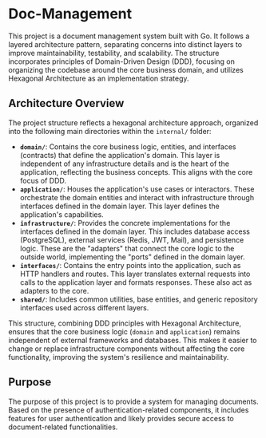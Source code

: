 # Doc-Management

This project is a document management system built with Go. It follows a layered architecture pattern, separating concerns into distinct layers to improve maintainability, testability, and scalability. The structure incorporates principles of Domain-Driven Design (DDD), focusing on organizing the codebase around the core business domain, and utilizes Hexagonal Architecture as an implementation strategy.

## Architecture Overview

The project structure reflects a hexagonal architecture approach, organized into the following main directories within the `internal/` folder:

- **`domain/`**: Contains the core business logic, entities, and interfaces (contracts) that define the application's domain. This layer is independent of any infrastructure details and is the heart of the application, reflecting the business concepts. This aligns with the core focus of DDD.
- **`application/`**: Houses the application's use cases or interactors. These orchestrate the domain entities and interact with infrastructure through interfaces defined in the domain layer. This layer defines the application's capabilities.
- **`infrastructure/`**: Provides the concrete implementations for the interfaces defined in the domain layer. This includes database access (PostgreSQL), external services (Redis, JWT, Mail), and persistence logic. These are the "adapters" that connect the core logic to the outside world, implementing the "ports" defined in the domain layer.
- **`interfaces/`**: Contains the entry points into the application, such as HTTP handlers and routes. This layer translates external requests into calls to the application layer and formats responses. These also act as adapters to the core.
- **`shared/`**: Includes common utilities, base entities, and generic repository interfaces used across different layers.

This structure, combining DDD principles with Hexagonal Architecture, ensures that the core business logic (`domain` and `application`) remains independent of external frameworks and databases. This makes it easier to change or replace infrastructure components without affecting the core functionality, improving the system's resilience and maintainability.

## Purpose

The purpose of this project is to provide a system for managing documents. Based on the presence of authentication-related components, it includes features for user authentication and likely provides secure access to document-related functionalities.

